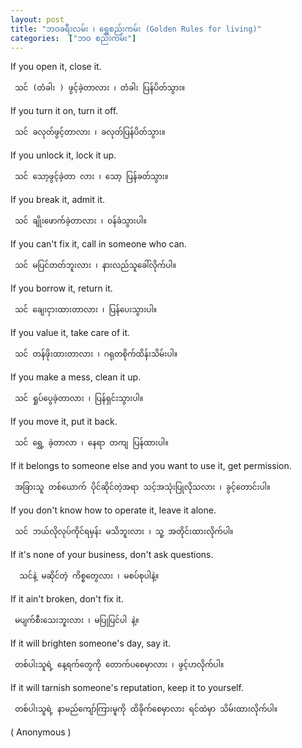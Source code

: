 ```yaml
---
layout: post
title: "ဘဝခရီးလမ်း ၊ ရွှေစည်းကမ်း (Golden Rules for living)"
categories:  ["ဘဝ စည်းကမ်း"]
---
```


If you open it, close it.

     သင် (တံခါး ) ဖွင့်ခဲ့တာလား ၊ တံခါး ပြန်ပိတ်သွား။

If you turn it on, turn it off.

     သင် ခလုတ်ဖွင့်တာလား ၊ ခလုတ်ပြန်ပိတ်သွား။

If you unlock it, lock it up.

     သင် သော့ဖွင့်ခဲ့တာ လား ၊ သော့ ပြန်ခတ်သွား။

<!-- more -->
If you break it, admit it.

     သင် ချိုးဖောက်ခဲ့တာလား ၊ ဝန်ခံသွားပါ။

If you can't fix it, call in someone who can.

     သင် မပြင်တတ်ဘူးလား ၊ နားလည်သူခေါ်လိုက်ပါ။

If you borrow it, return it.

     သင် ချေးငှားထားတာလား ၊ ပြန်ပေးသွားပါ။


If you value it, take care of it.

     သင် တန်ဖိုးထားတာလား ၊ ဂရုတစိုက်ထိန်းသိမ်းပါ။

If you make a mess, clean it up.

     သင် ရှုပ်ပွေခဲ့တာလား ၊ ပြန်ရှင်းသွားပါ။

If you  move it, put it back.

     သင် ရွှေ့ ခဲ့တာလာ ၊ နေရာ တကျ ပြန်ထားပါ။


If it belongs to someone else and you want to use it, get permission.

     အခြားသူ တစ်ယောက် ပိုင်ဆိုင်တဲ့အရာ သင့်အသုံးပြုလိုသလား ၊ ခွင့်တောင်းပါ။

If you don't know how to operate it, leave it alone.

     သင် ဘယ်လိုလုပ်ကိုင်ရမှန်း မသိဘူးလား ၊ သူ့ အတိုင်းထားလိုက်ပါ။

 If it's none of your business, don't ask questions.

      သင်နဲ့ မဆိုင်တဲ့ ကိစ္စတွေလား ၊ မစပ်စုပါနဲ့။


If it ain't broken, don't fix it.  

     မပျက်စီးသေးဘူးလား ၊ မပြုပြင်ပါ နဲ့။

If it will brighten someone's day, say it.

     တစ်ပါးသူရဲ့ နေ့ရက်တွေကို တောက်ပစေမှာလား ၊ ဖွင့်ဟလိုက်ပါ။

If it will tarnish someone's reputation, keep it to yourself.

     တစ်ပါးသူရဲ့ နာမည်ကျော်ကြားမူကို ထိခိုက်စေမှာလား ရင်ထဲမှာ သိမ်းထားလိုက်ပါ။  


( Anonymous )
